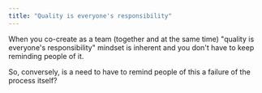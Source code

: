 ```yaml
---
title: "Quality is everyone's responsibility"
---
```


When you co-create as a team (together and at the same time) "quality is everyone's responsibility" mindset is inherent and you don't have to keep reminding people of it.

So, conversely, is a need to have to remind people of this a failure of the process itself?

